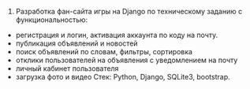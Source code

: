 1. Разработка фан-сайта игры на Django по техническому заданию с функциональностью:
- регистрация и логин, активация аккаунта по коду на почту.
- публикация объявлений и новостей
- поиск объявлений по словам, фильтры, сортировка
- отклики пользователей на объявления с уведомлением на почту
- личный кабинет пользователя
- загрузка фото и видео
Стек: Python, Django, SQLite3, bootstrap.

